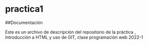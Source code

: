 # practica1

##Documentación

Este es un archivo de descripción del repositorio de la práctica , Introducción a HTML  y uso de GIT, clase programación web 2022-1
